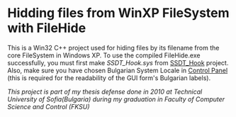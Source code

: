 Hidding files from WinXP FileSystem with FileHide
=======================================
This is a Win32 C++ project used for hiding files by its filename from the core FileSystem in Windows XP. To use the compiled FileHide.exe successfully, you must first make *SSDT_Hook.sys* from [SSDT_Hook](../../../SSDT_Hook) project. Also, make sure you have chosen Bulgarian System Locale in [Control Panel](http://windows.microsoft.com/en-us/windows-vista/change-the-system-locale) (this is required for the readability of the GUI form's Bulgarian labels).  

*This project is part of my thesis defense done in 2010 at Technical University of Sofia(Bulgaria) during my graduation in Faculty of Computer Science and Control (FKSU)*
